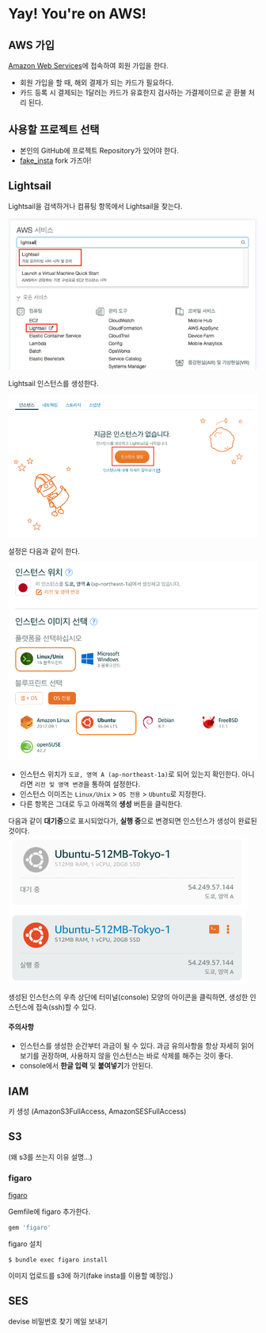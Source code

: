 # Yay! You're on AWS! 

## AWS 가입

[Amazon Web Services](https://aws.amazon.com/ko/)에 접속하여 회원 가입을 한다.
- 회원 가입을 할 때, 해외 결제가 되는 카드가 필요하다.
- 카드 등록 시 결제되는 1달러는 카드가 유효한지 검사하는 가결제이므로 곧 환불 처리 된다.


## 사용할 프로젝트 선택

- 본인의 GitHub에 프로젝트 Repository가 있어야 한다.
- [fake_insta](https://github.com/classtak/fake_insta) fork 가즈아!


## Lightsail

Lightsail을 검색하거나 컴퓨팅 항목에서 Lightsail을 찾는다.

![Lightsail](/images/001.png)

Lightsail 인스턴스를 생성한다.

![Create Instance](/images/002.png)

설정은 다음과 같이 한다.

![Instance Configure](/images/003.png)

- 인스턴스 위치가 `도쿄, 영역 A (ap-northeast-1a)`로 되어 있는지 확인한다. 아니라면 `리전 및 영역 변경`을 통하여 설정한다.
- 인스턴스 이미즈는 `Linux/Unix` > `OS 전용` > `Ubuntu`로 지정한다.
- 다른 항목은 그대로 두고 아래쪽의 **생성** 버튼을 클릭한다.

다음과 같이 **대기중**으로 표시되었다가, **실행 중**으로 변경되면 인스턴스가 생성이 완료된 것이다.
![Instance Pending](/images/004-1.png)
![Instance Created](/images/004-2.png)

생성된 인스턴스의 우측 상단에 터미널(console) 모양의 아이콘을 클릭하면, 생성한 인스턴스에 접속(ssh)할 수 있다.

#### 주의사항

- 인스턴스를 생성한 순간부터 과금이 될 수 있다. 과금 유의사항을 항상 자세히 읽어보기를 권장하며, 사용하지 않을 인스턴스는 바로 삭제를 해주는 것이 좋다.
- console에서 **한글 입력** 및 **붙여넣기**가 안된다.


## IAM

키 생성 (AmazonS3FullAccess, AmazonSESFullAccess)


## S3

(왜 s3를 쓰는지 이유 설명...)

### figaro

[figaro](https://github.com/laserlemon/figaro)

Gemfile에 figaro 추가한다.

```ruby
gem 'figaro'
```

figaro 설치

```console
$ bundle exec figaro install
```


이미지 업로드를 s3에 하기(fake insta를 이용할 예정임.)


## SES


devise 비밀번호 찾기 메일 보내기

